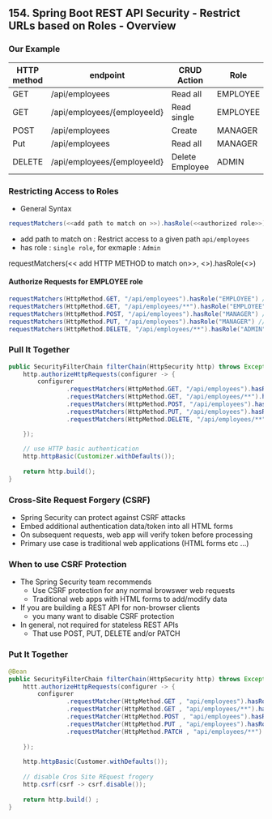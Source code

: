 ## 154. Spring Boot REST API Security - Restrict URLs based on Roles - Overview

### Our Example 
| HTTP method | endpoint                    | CRUD Action     | Role     |
|-------------|-----------------------------|-----------------|----------|
| GET         | /api/employees              | Read all        | EMPLOYEE |
| GET         | /api/employees/{employeeId} | Read single     | EMPLOYEE |
| POST        | /api/employees              | Create          | MANAGER  |
| Put         | /api/employees              | Read all        | MANAGER  |
| DELETE      | /api/employees/{employeeId} | Delete Employee | ADMIN    | 


### Restricting Access to Roles 
* General Syntax
```java
requestMatchers(<<add path to match on >>).hasRole(<<authorized role>>)
```
* add path  to match on : Restrict access to a given path `api/employees`
* has role : `single role`, for exmaple : `Admin`

requestMatchers(<< add HTTP METHOD to match on>>, <<add path to match on >>).hasRole(<<authorized role>>)

#### Authorize Requests for EMPLOYEE role 
```java
requestMatchers(HttpMethod.GET, "/api/employees").hasRole("EMPLOYEE") // READ all employees 
requestMatchers(HttpMethod.GET, "/api/employees/**").hasRole("EMPLOYEE") // read a single employee
requestMatchers(HttpMethod.POST, "/api/employees").hasRole("MANAGER") // add an employee 
requestMatchers(HttpMethod.PUT, "/api/employees").hasRole("MANAGER") // update an employee 
requestMatchers(HttpMethod.DELETE, "/api/employees/**").hasRole("ADMIN") // has role admin
```

### Pull It Together 
```java
public SecurityFilterChain filterChain(HttpSecurity http) throws Exception {
    http.authorizeHttpRequests(configurer -> {
        configurer
                .requestMatchers(HttpMethod.GET, "/api/employees").hasRole("EMPLOYEE") // READ all employees 
                .requestMatchers(HttpMethod.GET, "/api/employees/**").hasRole("EMPLOYEE") // read a single employee
                .requestMatchers(HttpMethod.POST, "/api/employees").hasRole("MANAGER") // add an employee 
                .requestMatchers(HttpMethod.PUT, "/api/employees").hasRole("MANAGER") // update an employee 
                .requestMatchers(HttpMethod.DELETE, "/api/employees/**").hasRole("ADMIN"); // has role admin

    });
    
    // use HTTP basic authentication 
    http.httpBasic(Customizer.withDefaults()); 
    
    return http.build(); 
}
```

### Cross-Site Request Forgery (CSRF)
* Spring Security can protect against CSRF attacks 
* Embed additional authentication data/token into all HTML forms 
* On subsequent requests, web app will verify token before processing 
* Primary use case is traditional web applications (HTML forms etc ...) 

### When to use CSRF Protection 
* The Spring Security team recommends 
  * Use CSRF protection for any normal browswer web requests 
  * Traditional web apps with HTML forms to add/modify data
* If you are building a REST API for non-browser clients 
  * you many want to disable CSRF protection 
* In general, not required for stateless REST APIs
  * That use  POST, PUT, DELETE and/or PATCH

### Put It Together 
 
```java
@Bean 
public SecurityFilterChain filterChain(HttpSecurity http) throws Exception {
    httt.authorizeHttpRequests(configurer -> {
        configurer
                .requestMatcher(HttpMethod.GET , "api/employees").hasRole("EMPLOYEE")
                .requestMatcher(HttpMethod.GET , "api/employees/**").hasRole("EMPLOYEE")
                .requestMatcher(HttpMethod.POST , "api/employees").hasRole("MANAGER")
                .requestMatcher(HttpMethod.PUT , "api/employees").hasRole("MANAGER")
                .requestMatcher(HttpMethod.PATCH , "api/employees/**").hasRole("ADMIN"); 
                
    }); 
    
    http.httpBasic(Customer.withDefaults()); 
    
    // disable Cros Site REquest frogery 
    http.csrf(csrf -> csrf.disable()); 
    
    return http.build() ;
}
```
